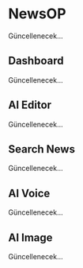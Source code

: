 # NewsOP
Güncellenecek...
## Dashboard
Güncellenecek...
## AI Editor
Güncellenecek...
## Search News
Güncellenecek...
## AI Voice
Güncellenecek...
## AI Image
Güncellenecek...
